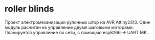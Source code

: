 # roller blinds

Проект электромеханизации рулонных штор на AVR Attiny2313.
Один модуль расчитан на управление двумя шаговыми моторами.
Планируется управление по сети, с помощью esp8266 -> UART MK.